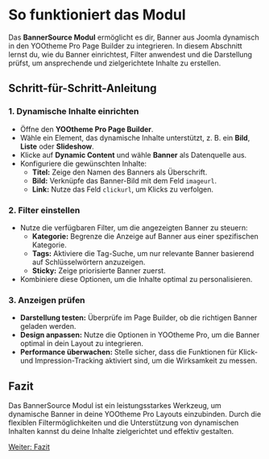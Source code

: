 # So funktioniert das Modul

Das **BannerSource Modul** ermöglicht es dir, Banner aus Joomla dynamisch in den YOOtheme Pro Page Builder zu integrieren. In diesem Abschnitt lernst du, wie du Banner einrichtest, Filter anwendest und die Darstellung prüfst, um ansprechende und zielgerichtete Inhalte zu erstellen.

## Schritt-für-Schritt-Anleitung

### 1. Dynamische Inhalte einrichten
- Öffne den **YOOtheme Pro Page Builder**.
- Wähle ein Element, das dynamische Inhalte unterstützt, z. B. ein **Bild**, **Liste** oder **Slideshow**.
- Klicke auf **Dynamic Content** und wähle **Banner** als Datenquelle aus.
- Konfiguriere die gewünschten Inhalte:
    - **Titel:** Zeige den Namen des Banners als Überschrift.
    - **Bild:** Verknüpfe das Banner-Bild mit dem Feld `imageurl`.
    - **Link:** Nutze das Feld `clickurl`, um Klicks zu verfolgen.

### 2. Filter einstellen
- Nutze die verfügbaren Filter, um die angezeigten Banner zu steuern:
    - **Kategorie:** Begrenze die Anzeige auf Banner aus einer spezifischen Kategorie.
    - **Tags:** Aktiviere die Tag-Suche, um nur relevante Banner basierend auf Schlüsselwörtern anzuzeigen.
    - **Sticky:** Zeige priorisierte Banner zuerst.
- Kombiniere diese Optionen, um die Inhalte optimal zu personalisieren.

### 3. Anzeigen prüfen
- **Darstellung testen:** Überprüfe im Page Builder, ob die richtigen Banner geladen werden.
- **Design anpassen:** Nutze die Optionen in YOOtheme Pro, um die Banner optimal in dein Layout zu integrieren.
- **Performance überwachen:** Stelle sicher, dass die Funktionen für Klick- und Impression-Tracking aktiviert sind, um die Wirksamkeit zu messen.

## Fazit
Das BannerSource Modul ist ein leistungsstarkes Werkzeug, um dynamische Banner in deine YOOtheme Pro Layouts einzubinden. Durch die flexiblen Filtermöglichkeiten und die Unterstützung von dynamischen Inhalten kannst du deine Inhalte zielgerichtet und effektiv gestalten.

[Weiter: Fazit](./conclusion.md)
